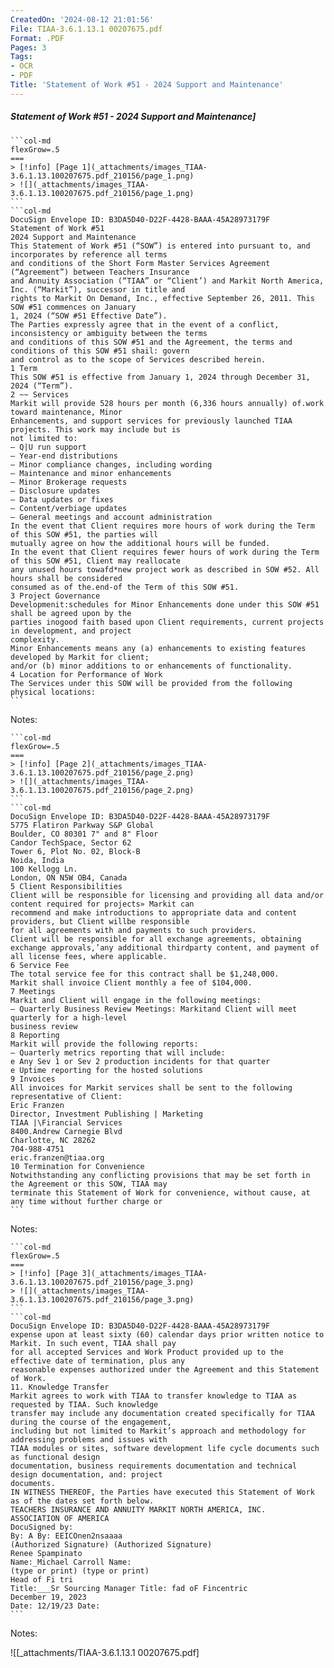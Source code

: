 ```yaml
---
CreatedOn: '2024-08-12 21:01:56'
File: TIAA-3.6.1.13.1 00207675.pdf
Format: .PDF
Pages: 3
Tags:
- OCR
- PDF
Title: 'Statement of Work #51 - 2024 Support and Maintenance'
---
```


##### Statement of Work #51 - 2024 Support and Maintenance]

  
````col
```col-md
flexGrow=.5
===
> [!info] [Page 1](_attachments/images_TIAA-3.6.1.13.100207675.pdf_210156/page_1.png)
> ![](_attachments/images_TIAA-3.6.1.13.100207675.pdf_210156/page_1.png)
```  
```col-md
DocuSign Envelope ID: B3DA5D40-D22F-4428-BAAA-45A28973179F  
Statement of Work #51
2024 Support and Maintenance  
This Statement of Work #51 (“SOW”) is entered into pursuant to, and incorporates by reference all terms
and conditions of the Short Form Master Services Agreement (“Agreement”) between Teachers Insurance
and Annuity Association (“TIAA” or “Client’) and Markit North America, Inc. (“Markit”), successor in title and
rights to Markit On Demand, Inc., effective September 26, 2011. This SOW #51 commences on January
1, 2024 (“SOW #51 Effective Date”).  
The Parties expressly agree that in the event of a conflict, inconsistency or ambiguity between the terms
and conditions of this SOW #51 and the Agreement, the terms and conditions of this SOW #51 shail: govern
and control as to the scope of Services described herein.  
1 Term
This SOW #51 is effective from January 1, 2024 through December 31, 2024 (“Term”).
2 ~~ Services  
Markit will provide 528 hours per month (6,336 hours annually) of.work toward maintenance, Minor
Enhancements, and support services for previously launched TIAA projects. This work may include but is
not limited to:  
— Q|U run support  
— Year-end distributions  
— Minor compliance changes, including wording
— Maintenance and minor enhancements  
— Minor Brokerage requests  
— Disclosure updates  
— Data updates or fixes  
— Content/verbiage updates  
— General meetings and account administration  
In the event that Client requires more hours of work during the Term of this SOW #51, the parties will
mutually agree on how the additional hours will be funded.  
In the event that Client requires fewer hours of work during the Term of this SOW #51, Client may reallocate
any unused hours towafd*new project work as described in SOW #52. All hours shall be considered
consumed as of the.end-of the Term of this SOW #51.  
3 Project Governance  
Developmenit:schedules for Minor Enhancements done under this SOW #51 shall be agreed upon by the
parties inogood faith based upon Client requirements, current projects in development, and project
complexity.  
Minor Enhancements means any (a) enhancements to existing features developed by Markit for client;
and/or (b) minor additions to or enhancements of functionality.  
4 Location for Performance of Work  
The Services under this SOW will be provided from the following physical locations:  
```
````
Notes:    
````col
```col-md
flexGrow=.5
===
> [!info] [Page 2](_attachments/images_TIAA-3.6.1.13.100207675.pdf_210156/page_2.png)
> ![](_attachments/images_TIAA-3.6.1.13.100207675.pdf_210156/page_2.png)
```  
```col-md
DocuSign Envelope ID: B3DA5D40-D22F-4428-BAAA-45A28973179F  
5775 Flatiron Parkway S&P Global  
Boulder, CO 80301 7" and 8" Floor
Candor TechSpace, Sector 62
Tower 6, Plot No. 02, Block-B
Noida, India  
100 Kellogg Ln.
London, ON N5W OB4, Canada  
5 Client Responsibilities  
Client will be responsible for licensing and providing all data and/or content required for projects» Markit can
recommend and make introductions to appropriate data and content providers, but Client willbe responsible
for all agreements with and payments to such providers.  
Client will be responsible for all exchange agreements, obtaining exchange approvals,’any additional thirdparty content, and payment of all license fees, where applicable.  
6 Service Fee  
The total service fee for this contract shall be $1,248,000.  
Markit shall invoice Client monthly a fee of $104,000.  
7 Meetings  
Markit and Client will engage in the following meetings:  
— Quarterly Business Review Meetings: Markitand Client will meet quarterly for a high-level
business review  
8 Reporting
Markit will provide the following reports:
— Quarterly metrics reporting that will include:
e Any Sev 1 or Sev 2 production incidents for that quarter  
e Uptime reporting for the hosted solutions
9 Invoices
All invoices for Markit services shall be sent to the following representative of Client:  
Eric Franzen  
Director, Investment Publishing | Marketing
TIAA |\Firancial Services  
8400.Andrew Carnegie Blvd  
Charlotte, NC 28262  
704-988-4751  
eric.franzen@tiaa.org  
10 Termination for Convenience  
Notwithstanding any conflicting provisions that may be set forth in the Agreement or this SOW, TIAA may
terminate this Statement of Work for convenience, without cause, at any time without further charge or  
```
````
Notes:    
````col
```col-md
flexGrow=.5
===
> [!info] [Page 3](_attachments/images_TIAA-3.6.1.13.100207675.pdf_210156/page_3.png)
> ![](_attachments/images_TIAA-3.6.1.13.100207675.pdf_210156/page_3.png)
```  
```col-md
DocuSign Envelope ID: B3DA5D40-D22F-4428-BAAA-45A28973179F  
expense upon at least sixty (60) calendar days prior written notice to Markit. In such event, TIAA shall pay
for all accepted Services and Work Product provided up to the effective date of termination, plus any
reasonable expenses authorized under the Agreement and this Statement of Work.  
11. Knowledge Transfer  
Markit agrees to work with TIAA to transfer knowledge to TIAA as requested by TIAA. Such knowledge
transfer may include any documentation created specifically for TIAA during the course of the engagement,
including but not limited to Markit’s approach and methodology for addressing problems and issues with
TIAA modules or sites, software development life cycle documents such as functional design
documentation, business requirements documentation and technical design documentation, and: project
documents.  
IN WITNESS THEREOF, the Parties have executed this Statement of Work as of the dates set forth below.  
TEACHERS INSURANCE AND ANNUITY MARKIT NORTH AMERICA, INC.
ASSOCIATION OF AMERICA  
DocuSigned by:  
By: A By: EEICOnen2nsaaaa
(Authorized Signature) (Authorized Signature)
Renee Spampinato
Name:_Michael Carroll Name:
(type or print) (type or print)
Head of Fi tri
Title:___Sr Sourcing Manager Title: fad oF Fincentric  
December 19, 2023
Date: 12/19/23 Date:  
```
````
Notes:  


![[_attachments/TIAA-3.6.1.13.1 00207675.pdf]
